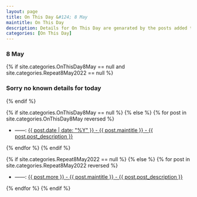 ```yaml
---
layout: page
title: On This Day &#124; 8 May
maintitle: On This Day
description: Details for On This Day are genarated by the posts added to the website so the content is subject to changes/updates over time.
categories: [On This Day]
---
```


<h3>8 May</h3>

{% if site.categories.OnThisDay8May == null and site.categories.Repeat8May2022 == null %}
  <h3>Sorry no known details for today</h3>
{% endif %}

{% if site.categories.OnThisDay8May == null %}
{% else %}
{% for post in site.categories.OnThisDay8May reversed %}
<ul>
<li> ——: <a href="{{ post.url }}">{{ post.date | date: "%Y" }} - {{ post.maintitle }} - {{ post.post_description }}</a></li>
</ul>
{% endfor %}
{% endif %}

{% if site.categories.Repeat8May2022 == null %}
{% else %}
{% for post in site.categories.Repeat8May2022 reversed %}
<ul>
<li> ——: <a href="{{ post.url }}">{{ post.more }} - {{ post.maintitle }} - {{ post.post_description }}</a></li>
</ul>
{% endfor %}
{% endif %}
